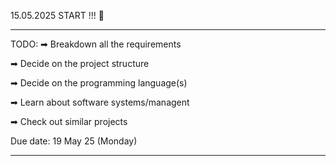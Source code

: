 15.05.2025 START !!! 💨

--------------------------------------------------------

TODO: 
➡ Breakdown all the requirements

➡ Decide on the project structure

➡ Decide on the programming language(s)

➡ Learn about software systems/managent

➡ Check out similar projects

Due date: 19 May 25 (Monday)

--------------------------------------------------------
